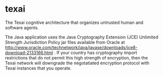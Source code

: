 texai
=====

The Texai cognitive architecture that organizes untrusted human and software agents. 

The Java application uses the Java Cryptography Extension (JCE) Unlimited Strength Jurisdiction Policy jar files available from Oracle at http://www.oracle.com/technetwork/java/javase/downloads/jce8-download-2133166.html . If your country has cryptography import restrictions that do not permit this high strength of encryption, then the Texai network will downgrade the negotatiated encryption protocol with Texai instances that you operate.
